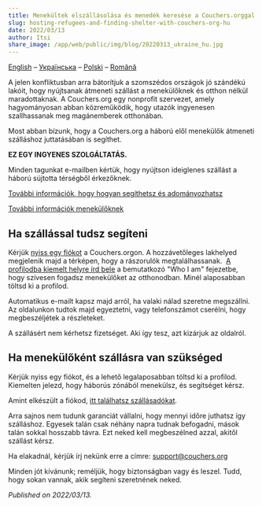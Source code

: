 ```yaml
---
title: Menekültek elszállásolása és menedék keresése a Couchers.orggal
slug: hosting-refugees-and-finding-shelter-with-couchers-org-hu
date: 2022/03/13
author: Itsi
share_image: /app/web/public/img/blog/20220313_ukraine_hu.jpg
---
```


[English](/blog/2022/03/13/hosting-refugees-and-finding-shelter-with-couchers-org-en) – [Українська](/blog/2022/03/13/hosting-refugees-and-finding-shelter-with-couchers-org-uk) – [Polski](/blog/2022/03/13/hosting-refugees-and-finding-shelter-with-couchers-org-pl) – [Română](/blog/2022/03/13/hosting-refugees-and-finding-shelter-with-couchers-org-ro)

A jelen konfliktusban arra bátorítjuk a szomszédos országok jó szándékú lakóit, hogy nyújtsanak átmeneti szállást a menekülőknek és otthon nélkül maradottaknak. A Couchers.org egy nonprofit szervezet, amely hagyományosan abban közreműködik, hogy utazók ingyenesen szallhassanak meg magánemberek otthonában.

Most abban bízunk, hogy a Couchers.org a háború elől menekülők átmeneti szálláshoz juttatásában is segíthet.

**EZ EGY INGYENES SZOLGÁLTATÁS.**

Minden tagunkat e-mailben kértük, hogy nyújtson ideiglenes szállást a háború sújtotta térségből érkezőknek.

[További információk, hogy hogyan segíthetsz és adományozhatsz](https://how-to-help-ukraine-now.super.site/refuge-for-ukrainians)

[További információk menekülőknek](https://docs.google.com/document/u/1/d/1OlZIz-72A2xI2uUOFE07L5ObQGP4JDcXZ2vdIs2P9BQ/mobilebasic)

## Ha szállással tudsz segíteni

Kérjük [nyiss egy fiókot](https://couchers.org/signup) a Couchers.orgon. A hozzávetőleges lakhelyed megjelenik majd a térképen, hogy a rászorulók megtalálhassanak.  [A profilodba kiemelt helyre írd bele](https://couchers.org/profile/edit) a bemutatkozó "Who I am" fejezetbe, hogy szívesen fogadsz menekülőket az otthonodban. Minél alaposabban töltsd ki a profilod.

Automatikus e-mailt kapsz majd arról, ha valaki nálad szeretne megszállni. Az oldalunkon tudtok majd egyeztetni, vagy telefonszámot cserélni, hogy megbeszéljétek a részleteket.

A szállásért nem kérhetsz fizetséget. Aki így tesz, azt kizárjuk az oldalról.

## Ha menekülőként szállásra van szükséged

Kérjük nyiss egy fiókot, és a lehető legalaposabban töltsd ki a profilod. Kiemelten jelezd, hogy háborús zónából menekülsz, és segítséget kérsz.

Amint elkészült a fiókod, [itt találhatsz szállásadókat](https://couchers.org/search).

Arra sajnos nem tudunk garanciát vállalni, hogy mennyi időre juthatsz így szálláshoz. Egyesek talán csak néhány napra tudnak befogadni, mások talán sokkal hosszabb távra. Ezt neked kell megbeszélned azzal, akitől szállást kérsz.

Ha elakadnál, kérjük írj nekünk erre a címre: [support@couchers.org](mailto:support@couchers.org)

Minden jót kívánunk; reméljük, hogy biztonságban vagy és leszel. Tudd, hogy sokan vannak, akik segíteni szeretnének neked.

*Published on 2022/03/13.*
